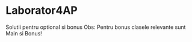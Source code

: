 # Laborator4AP
Solutii pentru optional si bonus
Obs: Pentru bonus clasele relevante sunt Main si Bonus!
